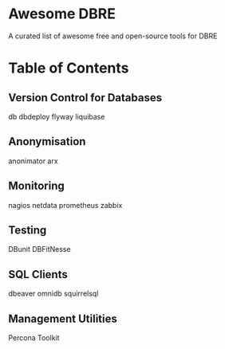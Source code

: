 # Awesome DBRE
A curated list of awesome free and open-source tools for DBRE

# Table of Contents

## Version Control for Databases

db
dbdeploy
flyway
liquibase

## Anonymisation

anonimator
arx

## Monitoring

nagios
netdata
prometheus
zabbix

## Testing

DBunit
DBFitNesse

## SQL Clients

dbeaver
omnidb
squirrelsql

## Management Utilities

Percona Toolkit
